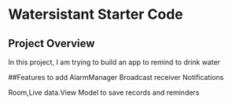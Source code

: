 # Watersistant Starter Code

## Project Overview
In this project, I am trying to build an app to remind to drink water

##Features to add
AlarmManager
Broadcast receiver
Notifications

Room,Live data.View Model to save records and reminders



